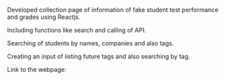 Developed collection page of information of fake student test performance and grades using Reactjs.

Including functions like search and calling of API.

Searching of students by names, companies and also tags.

Creating an input of listing future tags and also searching by tag.

Link to the webpage:

